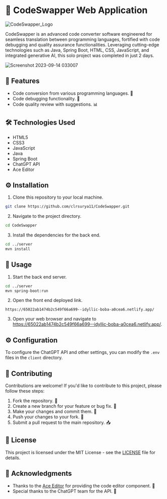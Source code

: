 # 🚀 CodeSwapper Web Application

![CodeSwapper_Logo](https://github.com/clrsurya11/CodeSwapper/assets/111189783/7c9ee7ea-f4a9-421f-9f03-7c19e8081034)

CodeSwapper is an advanced code converter software engineered for seamless translation between programming languages, fortified with code debugging and quality assurance functionalities. Leveraging cutting-edge technologies such as Java, Spring Boot, HTML, CSS, JavaScript, and integrated generative AI, this solo project was completed in just 2 days.

![Screenshot 2023-09-14 033007](https://github.com/clrsurya11/CodeSwapper/assets/111189783/baf0868e-4e38-4e3d-a605-74c3425e796a)



## 🌟 Features


- Code conversion from various programming languages. 🔄
- Code debugging functionality. 🐞
- Code quality review with suggestions. 📊

## 🛠️ Technologies Used

- HTML5
- CSS3
- JavaScript
- Java
- Spring Boot
- ChatGPT API
- Ace Editor

## ⚙️ Installation

1. Clone this repository to your local machine.

```bash
git clone https://github.com/clrsurya11/CodeSwapper.git
```

2. Navigate to the project directory.

```bash
cd CodeSwapper
```

3. Install the dependencies for the back end.

```bash
cd ../server
mvn install
```

## 🚀 Usage

1. Start the back end server.

```bash
cd ../server
mvn spring-boot:run
```

2. Open the front end deployed link.

```netlify
https://65022ab1474b2c549f66a699--idyllic-boba-a0cea6.netlify.app/
```

3. Open your web browser and navigate to https://65022ab1474b2c549f66a699--idyllic-boba-a0cea6.netlify.app/.

## ⚙️ Configuration

To configure the ChatGPT API and other settings, you can modify the `.env` files in the `client` directory.

## 🤝 Contributing

Contributions are welcome! If you'd like to contribute to this project, please follow these steps:

1. Fork the repository. 🍴
2. Create a new branch for your feature or bug fix. 🌿
3. Make your changes and commit them. 💾
4. Push your changes to your fork. 🚀
5. Submit a pull request to the main repository. 📤

## 📄 License

This project is licensed under the MIT License - see the [LICENSE](LICENSE) file for details.

## 🙏 Acknowledgments

- Thanks to the [Ace Editor](https://ace.c9.io/) for providing the code editor component. 👏
- Special thanks to the ChatGPT team for the API. 🌟
```
